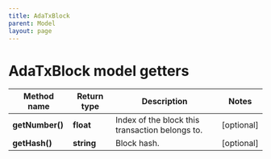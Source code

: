 ```yaml
---
title: AdaTxBlock
parent: Model
layout: page
---
```


# AdaTxBlock model getters

Method name | Return type | Description | Notes
------------ | ------------- | ------------- | -------------
**getNumber()** | **float** | Index of the block this transaction belongs to. | [optional]
**getHash()** | **string** | Block hash. | [optional]

